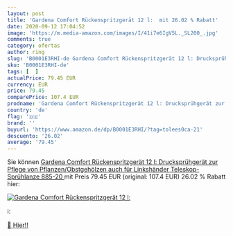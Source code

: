 ```yaml
---
layout: post
title: 'Gardena Comfort Rückenspritzgerät 12 l:  mit 26.02 % Rabatt'
date: 2020-09-12 17:04:52
image: 'https://m.media-amazon.com/images/I/41i7e6IgV5L._SL200_.jpg'
comments: true
category: ofertas
author: ring
slug: 'B0001E3RHI-de Gardena Comfort Rückenspritzgerät 12 l: Drucksprühgerät...'
sku: 'B0001E3RHI-de'
tags: [  ]
actualPrice: 79.45 EUR
currency: EUR
price: 79.45
comparePrice: 107.4 EUR
prodname: 'Gardena Comfort Rückenspritzgerät 12 l: Drucksprühgerät zur Pflege von Pflanzen/Obstgehölzen  auch für Linkshänder  Teleskop-Sprühlanze  885-20 '
country: 'de'
flag: '🇩🇪'
brand: ''
buyurl: 'https://www.amazon.de/dp/B0001E3RHI/?tag=tolees0ca-21'
descuento: '26.02'
average: '79.45'
---
```


Sie können [Gardena Comfort Rückenspritzgerät 12 l: Drucksprühgerät zur Pflege von Pflanzen/Obstgehölzen  auch für Linkshänder  Teleskop-Sprühlanze  885-20 ](https://www.amazon.de/dp/B0001E3RHI/?tag=tolees0ca-21) mit Preis 79.45 EUR (original: 107.4 EUR) 26.02 % Rabatt hier:

[![Gardena Comfort Rückenspritzgerät 12 l: ](https://m.media-amazon.com/images/I/41i7e6IgV5L._SL200_.jpg)](https://www.amazon.de/dp/B0001E3RHI/?tag=tolees0ca-21)

ℹ️:


[🛒 Hier!!](https://www.amazon.de/dp/B0001E3RHI/?tag=tolees0ca-21)
